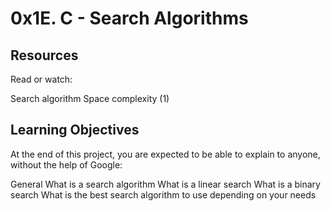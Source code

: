 # 0x1E. C - Search Algorithms
## Resources
Read or watch:

Search algorithm
Space complexity (1)
## Learning Objectives
At the end of this project, you are expected to be able to explain to anyone, without the help of Google:

General
What is a search algorithm
What is a linear search
What is a binary search
What is the best search algorithm to use depending on your needs
